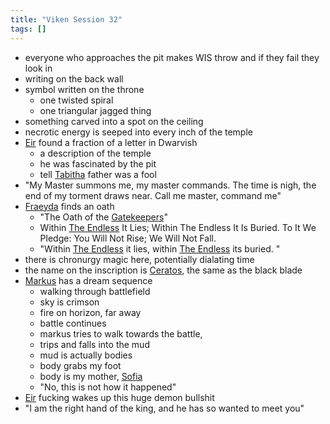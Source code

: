 ```yaml
---
title: "Viken Session 32"
tags: []
---
```


- everyone who approaches the pit makes WIS throw and if they fail they look in
- writing on the back wall
- symbol written on the throne
    - one twisted spiral
    - one triangular jagged thing
- something carved into a spot on the ceiling
- necrotic energy is seeped into every inch of the temple
- [Eir](posts/PCs/Eir.md) found a fraction of a letter in Dwarvish
    - a description of the temple
    - he was fascinated by the pit
    - tell [Tabitha](posts/NPCs/Tabitha.md) father was a fool
- "My Master summons me, my master commands. The time is nigh, the end of my torment draws near. Call me master, command me"
- [Fraeyda](posts/PCs/Fraeyda.md) finds an oath
    - "The Oath of the [Gatekeepers](posts/Organizations/Gatekeepers.md)"
    - Within [The Endless](posts/Objects/The%20Endless.md) It Lies; Within The Endless It Is Buried. To It We Pledge: You Will Not Rise; We Will Not Fall.
    - "Within [The Endless](posts/Objects/The%20Endless.md) it lies, within [The Endless](posts/Objects/The%20Endless.md) its buried. "
- there is chronurgy magic here, potentially dialating time
- the name on the inscription is [Ceratos](posts/Gods/Loki.md), the same as the black blade
- [Markus](posts/PCs/Markus.md) has a dream sequence
    - walking through battlefield
    - sky is crimson
    - fire on horizon, far away
    - battle continues
    - markus tries to walk towards the battle,
    -  trips and falls into the mud
    - mud is actually bodies
    - body grabs my foot
    - body is my mother, [Sofia](posts/NPCs/Sofia.md)
    - "No, this is not how it happened"
- [Eir](posts/PCs/Eir.md) fucking wakes up this huge demon bullshit
- "I am the right hand of the king, and he has so wanted to meet you"
